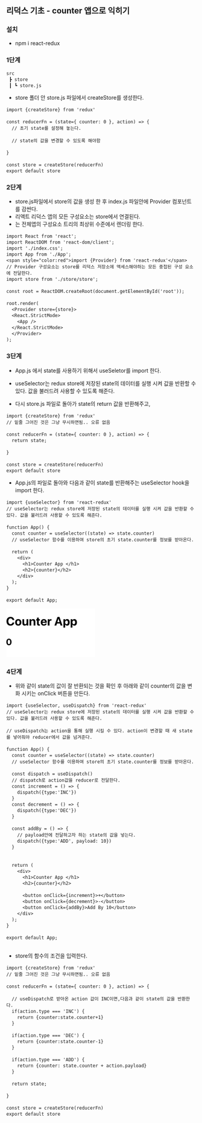 ## 리덕스 기초 - counter 앱으로 익히기 

### 설치
- npm i react-redux

### 1단계

```
src
 ┣ store
 ┃ ┗ store.js
```
- store 폴더 안 store.js 파일에서 createStore를 생성한다. 

```
import {createStore} from 'redux'

const reducerFn = (state={ counter: 0 }, action) => {
  // 초기 state를 설정해 놓는다. 

  // state의 값을 변경할 수 있도록 해야함

}

const store = createStore(reducerFn)
export default store

```


### 2단계
- store.js파일에서 store의 값을 생성 한 후 index.js 파일안에 Provider 컴포넌트를 감싼다.
- 리액트 리덕스 앱의 모든 구성요소는 store에서 연결된다. 
- <Provider>는 전체앱의 구성요소 트리의 최상위 수준에서 렌더링 한다.

```
import React from 'react';
import ReactDOM from 'react-dom/client';
import './index.css';
import App from './App';
<span style="color:red">import {Provider} from 'react-redux'</span>
// Provider 구성요소는 store를 리덕스 저장소에 액세스해야하는 모든 중첩된 구성 요소에 전달한다. 
import store from './store/store';

const root = ReactDOM.createRoot(document.getElementById('root'));

root.render(
  <Provider store={store}>
  <React.StrictMode>
    <App />
  </React.StrictMode>
  </Provider>
);

```

### 3단계
- App.js 에서 state를 사용하기 위해서 useSeletor를 import 한다. 
- useSelector는 redux store에 저장된 state의 데이터를 실행 시켜 값을 반환할 수 있다. 값을 불러드려 사용할 수 있도록 해준다. 

- 다시 store.js 파일로 돌아가 state의 return 값을 반환해주고,
```
import {createStore} from 'redux'
// 밑줄 그어진 것은 그냥 무시하면됨.. 오류 없음

const reducerFn = (state={ counter: 0 }, action) => {
  return state;
  
}

const store = createStore(reducerFn)
export default store
```


- App.js의 파일로 돌아와 다음과 같이 state를 반환해주는 useSelector hook을 import 한다. 

```
import {useSelector} from 'react-redux'
// useSelector는 redux store에 저장된 state의 데이터를 실행 시켜 값을 반환할 수 있다. 값을 불러드려 사용할 수 있도록 해준다. 

function App() {
  const counter = useSelector((state) => state.counter)
  // useSelector 함수를 이용하여 store의 초기 state.counter를 정보를 받아온다. 

  return (
    <div>
      <h1>Counter App </h1>
      <h2>{counter}</h2>
    </div>
  );
}

export default App;
```
![자료화면](./public/img1.png)


### 4단계
- 위와 같이 state의 값이 잘 반환되는 것을 확인 후 아래와 같이 counter의 값을 변화 시키는 onClick 버튼을 만든다. 

```
import {useSelector, useDispatch} from 'react-redux'
// useSelector는 redux store에 저장된 state의 데이터를 실행 시켜 값을 반환할 수 있다. 값을 불러드려 사용할 수 있도록 해준다. 

// useDispatch는 action을 통해 실행 시킬 수 있다. action이 변경할 때 새 state를 넣어줘야 reducer에서 값을 넘겨준다. 

function App() {
  const counter = useSelector((state) => state.counter)
  // useSelector 함수를 이용하여 store의 초기 state.counter를 정보를 받아온다. 

  const dispatch = useDispatch()
  // dispatch로 action값을 reducer로 전달한다. 
  const increment = () => {
    dispatch({type:'INC'})
  }
  const decrement = () => {
    dispatch({type:'DEC'})
  }
  
  const addBy = () => {
    // payload안에 전달하고자 하는 state의 값을 넣는다. 
    dispatch({type:'ADD', payload: 10})
  }


  return (
    <div>
      <h1>Counter App </h1>
      <h2>{counter}</h2>

      <button onClick={increment}>+</button>
      <button onClick={decrement}>-</button>
      <button onClick={addBy}>Add By 10</button>
    </div>
  );
}

export default App;


```

- store의 함수의 조건을 입력한다. 

```
import {createStore} from 'redux'
// 밑줄 그어진 것은 그냥 무시하면됨.. 오류 없음

const reducerFn = (state={ counter: 0 }, action) => {

  // useDispatch로 받아온 action 값이 INC이면,다음과 같이 state의 값을 반환한다. 
  if(action.type === 'INC') {
    return {counter:state.counter+1}
  }
  
  if(action.type === 'DEC') {
    return {counter:state.counter-1}
  }

  if(action.type === 'ADD') {
    return {counter: state.counter + action.payload}
  }

  return state;

}

const store = createStore(reducerFn)
export default store
```